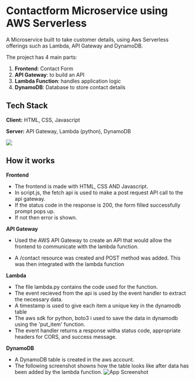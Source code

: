 
# **Contactform Microservice using AWS Serverless**

A Microservice built to take customer details, using Aws Serverless offerings such as Lambda, API Gateway and DynamoDB.

The project has 4 main parts:
1. **Frontend**: Contact Form
2. **API Gateway**: to build an API
3. **Lambda Function**: handles application logic
4. **DynamoDB**: Database to store contact details





## **Tech Stack**

**Client:** HTML, CSS, Javascript

**Server:** API Gateway, Lambda (python), DynamoDB






![](https://microservice-contactform.s3.ap-south-1.amazonaws.com/gif.gif?response-content-disposition=inline&X-Amz-Security-Token=IQoJb3JpZ2luX2VjENf%2F%2F%2F%2F%2F%2F%2F%2F%2F%2FwEaCmFwLXNvdXRoLTEiRjBEAiBL%2B9WOfWBGIT%2BMdM51u4fAIRU2%2FhrQaWADE%2FWHtVSq0gIgd%2BGa7MKRcHaHGC1xuizcPch%2FeLyRTMZo1nqJxqlkQm0qhAMI0f%2F%2F%2F%2F%2F%2F%2F%2F%2F%2FARABGgw2MTMxMTUxNjQxNjQiDIIOpwZhHbBCTAE15CrYAnNTXw4ah1cJ%2BDAB0%2FiWkDhJOTvjZ7Sqx4OZ%2B0JDZFE5fDLBqOzT96HlVYR3uZ4NKH5aj7uhikV6CTfl6xNdo0hDABO6DDQd2dOBXRRjKOBd0ba5M5TvySH9zD7oTJ16me9suvM77u8M1nzRRrifYutd4OIah0OJ3oI%2Fhk9W8juhN7gQmxRsgepm7PX04U4oADTJO52HCAmfoEnf5yDURP2moqaZVI3NnH9o6Jd%2BK4GRZG%2FFTDMkReZwKEVuTrT9W%2BmmXkVocE76W%2FJ8yYOOoWbQMHO2DdaJEtGJMsP1M69LLl756y%2BUqPQFe3kc8C%2BfYgE1GLu60qBL3TD%2Budk3zKAycByQB4o8%2FnJG0HFqdh9KWSfCrIytAiwbBzszv2Hl4mdW6SJF%2F6gmEzbFMk8KPSRry3XmVSRDZ7LEbgjcOSJz1CDimBua4GRAK%2B64SlKEBjlBDmHqhBRBMO68k6IGOrQCdf8Jgun1sA%2FCVuPCJCVFm%2BgrbEuKK%2Bwk2DVhGR%2BbLx%2FfdCOAf37ekvwz2mb%2Bksr%2BY8AHtnaxsSpShHXAj9tf98iI2TN8ZFoq3IwUyDDF9SeDW8dX7fmFvH1Jhfhaf%2BQ1vJTHIMq2n7uE4jGTnKwq9SBtKACfvoCklW22jpl2caHgiH%2FxQkVAj0t6BDtLr7vr4uRHwoB0z4t7st48vxOUKBg%2BNy42mESNEdERKUOADS0H1MEw3Kes2AMebxG3jmJCgzGqitVTSrKGdECWGc5KoEtFLeXVg7zFCvwoRbBj9uzrNdQPDmeIlzqiUwLuYQqvd9J7WnBkeH9s62AR03NWrTmdbiSX%2BM7%2BhMHrr4LG%2BbBUk1Mnt1re96ihoE75fSAhWOhBvgkQPlZZEtmS4vZQ%2Fx4GzkI%3D&X-Amz-Algorithm=AWS4-HMAC-SHA256&X-Amz-Date=20230423T095500Z&X-Amz-SignedHeaders=host&X-Amz-Expires=300&X-Amz-Credential=ASIAY5QEC6YCKFB3KTUE%2F20230423%2Fap-south-1%2Fs3%2Faws4_request&X-Amz-Signature=1868b78e345760c094094abcce2378b633480a623efb97cfdffcf9cdb8b1e93a)


## **How it works**

**Frontend**
- The frontend is made with HTML, CSS AND Javascript. 
- In script.js, the fetch api is used to make a post request API call to the api gateway.
- If the status code in the response is 200, the form filled successfully prompt pops up.
- If not then error is shown. 

**API Gateway**

- Used the AWS API Gateway to create an API that would allow the frontend to communicate with the lambda function.
 

- A /contact resource was created and POST method was added. This was then integrated with the lambda function


**Lambda**
- The file lambda.py contains the code used for the function.
- The event recieved from the api is used by the event handler to extract the necessary data.
- A timestamp is used to give each item a unique key in the dynamodb table
- The aws sdk for python, boto3 i used to save the data in dynamodb using the 'put_item' function.
- The event handler returns a response witha status code, appropriate headers for CORS, and success message.

**DynamoDB**
- A DynamoDB table is created in the aws account.
- The following screenshot showns how the table looks like after data has been added by the lambda function.
![App Screenshot](https://microservice-contactform.s3.ap-south-1.amazonaws.com/ss.png?response-content-disposition=inline&X-Amz-Security-Token=IQoJb3JpZ2luX2VjENf%2F%2F%2F%2F%2F%2F%2F%2F%2F%2FwEaCmFwLXNvdXRoLTEiRjBEAiBL%2B9WOfWBGIT%2BMdM51u4fAIRU2%2FhrQaWADE%2FWHtVSq0gIgd%2BGa7MKRcHaHGC1xuizcPch%2FeLyRTMZo1nqJxqlkQm0qhAMI0f%2F%2F%2F%2F%2F%2F%2F%2F%2F%2FARABGgw2MTMxMTUxNjQxNjQiDIIOpwZhHbBCTAE15CrYAnNTXw4ah1cJ%2BDAB0%2FiWkDhJOTvjZ7Sqx4OZ%2B0JDZFE5fDLBqOzT96HlVYR3uZ4NKH5aj7uhikV6CTfl6xNdo0hDABO6DDQd2dOBXRRjKOBd0ba5M5TvySH9zD7oTJ16me9suvM77u8M1nzRRrifYutd4OIah0OJ3oI%2Fhk9W8juhN7gQmxRsgepm7PX04U4oADTJO52HCAmfoEnf5yDURP2moqaZVI3NnH9o6Jd%2BK4GRZG%2FFTDMkReZwKEVuTrT9W%2BmmXkVocE76W%2FJ8yYOOoWbQMHO2DdaJEtGJMsP1M69LLl756y%2BUqPQFe3kc8C%2BfYgE1GLu60qBL3TD%2Budk3zKAycByQB4o8%2FnJG0HFqdh9KWSfCrIytAiwbBzszv2Hl4mdW6SJF%2F6gmEzbFMk8KPSRry3XmVSRDZ7LEbgjcOSJz1CDimBua4GRAK%2B64SlKEBjlBDmHqhBRBMO68k6IGOrQCdf8Jgun1sA%2FCVuPCJCVFm%2BgrbEuKK%2Bwk2DVhGR%2BbLx%2FfdCOAf37ekvwz2mb%2Bksr%2BY8AHtnaxsSpShHXAj9tf98iI2TN8ZFoq3IwUyDDF9SeDW8dX7fmFvH1Jhfhaf%2BQ1vJTHIMq2n7uE4jGTnKwq9SBtKACfvoCklW22jpl2caHgiH%2FxQkVAj0t6BDtLr7vr4uRHwoB0z4t7st48vxOUKBg%2BNy42mESNEdERKUOADS0H1MEw3Kes2AMebxG3jmJCgzGqitVTSrKGdECWGc5KoEtFLeXVg7zFCvwoRbBj9uzrNdQPDmeIlzqiUwLuYQqvd9J7WnBkeH9s62AR03NWrTmdbiSX%2BM7%2BhMHrr4LG%2BbBUk1Mnt1re96ihoE75fSAhWOhBvgkQPlZZEtmS4vZQ%2Fx4GzkI%3D&X-Amz-Algorithm=AWS4-HMAC-SHA256&X-Amz-Date=20230423T102113Z&X-Amz-SignedHeaders=host&X-Amz-Expires=300&X-Amz-Credential=ASIAY5QEC6YCKFB3KTUE%2F20230423%2Fap-south-1%2Fs3%2Faws4_request&X-Amz-Signature=897524fc9afc7d8b252c960083890d5dd3dbe77e83aee2d70db1c5c59c430449)






